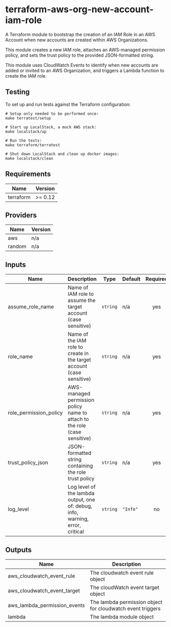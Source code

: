 # terraform-aws-org-new-account-iam-role

A Terraform module to bootstrap the creation of an IAM Role in an AWS
Account when new accounts are created within AWS Organizations.

This module creates a new IAM role, attaches an AWS-managed permission
policy, and sets the trust policy to the provided JSON-formatted string.

This module uses CloudWatch Events to identify when new accounts are
added or invited to an AWS Organization, and triggers a Lambda function
to create the IAM role.

## Testing

To set up and run tests against the Terraform configuration:

```
# Setup only needed to be performed once:
make terratest/setup

# Start up LocalStack, a mock AWS stack:
make localstack/up

# Run the tests:
make terraform/terratest

# Shut down LocalStack and clean up docker images:
make localstack/clean
```

<!-- BEGIN TFDOCS -->
## Requirements

| Name | Version |
|------|---------|
| terraform | >= 0.12 |

## Providers

| Name | Version |
|------|---------|
| aws | n/a |
| random | n/a |

## Inputs

| Name | Description | Type | Default | Required |
|------|-------------|------|---------|:--------:|
| assume\_role\_name | Name of IAM role to assume the target account (case sensitive) | `string` | n/a | yes |
| role\_name | Name of the IAM role to create in the target account (case sensitive) | `string` | n/a | yes |
| role\_permission\_policy | AWS-managed permission policy name to attach to the role (case sensitive) | `string` | n/a | yes |
| trust\_policy\_json | JSON-formatted string containing the role trust policy | `string` | n/a | yes |
| log\_level | Log level of the lambda output, one of: debug, info, warning, error, critical | `string` | `"Info"` | no |

## Outputs

| Name | Description |
|------|-------------|
| aws\_cloudwatch\_event\_rule | The cloudwatch event rule object |
| aws\_cloudwatch\_event\_target | The cloudWatch event target object |
| aws\_lambda\_permission\_events | The lambda permission object for cloudwatch event triggers |
| lambda | The lambda module object |

<!-- END TFDOCS -->
